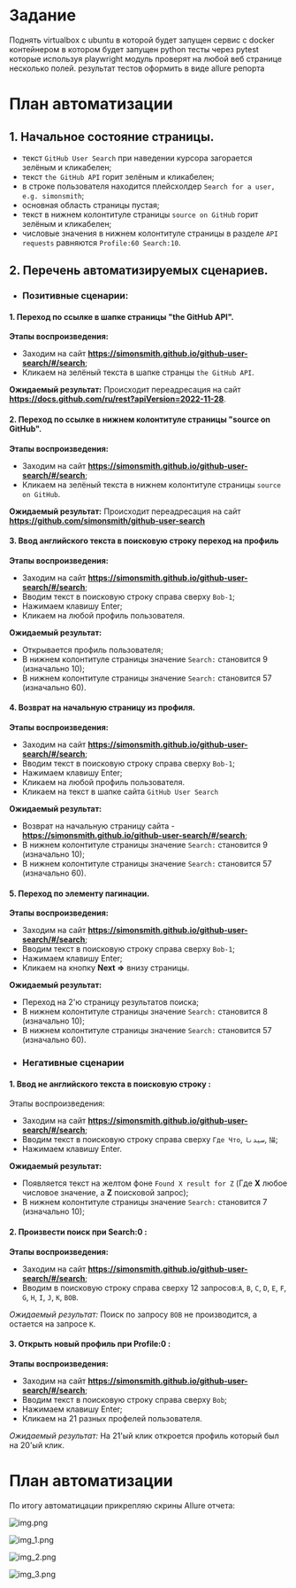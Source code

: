 # Задание

Поднять virtualbox с ubuntu в которой будет запущен сервис с docker контейнером в котором будет запущен python тесты через pytest которые используя playwright модуль проверят на любой веб странице несколько полей.
результат тестов оформить в виде allure репорта

# План автоматизации

## 1.	Начальное состояние страницы.

* текст `GitHub User Search` при наведении курсора загорается зелёным и кликабелен;
* текст `the GitHub API` горит зелёным и кликабелен;
* в строке пользователя находится плейсхолдер `Search for a user, e.g. simonsmith`;
* основная область страницы пустая;
* текст в нижнем колонтитуле страницы `source on GitHub` горит зелёным и кликабелен;
* числовые значения в нижнем колонтитуле страницы в разделе `API requests` равняются `Profile:60 Search:10`.

## 2.	Перечень автоматизируемых сценариев.
- ### Позитивные сценарии:

#### 1.	Переход по ссылке в шапке страницы "the GitHub API".
**Этапы воспроизведения:**
* Заходим на сайт **https://simonsmith.github.io/github-user-search/#/search**;
* Кликаем на зелёный текста в шапке странцы `the GitHub API`.

**Ожидаемый результат:** Происходит переадресация на сайт **https://docs.github.com/ru/rest?apiVersion=2022-11-28**.

#### 2.	Переход по ссылке в нижнем колонтитуле страницы "source on GitHub".
**Этапы воспроизведения:**
* Заходим на сайт **https://simonsmith.github.io/github-user-search/#/search**;
* Кликаем на зелёный текста в нижнем колонтитуле страницы `source on GitHub`.

**Ожидаемый результат:** Происходит переадресация на сайт **https://github.com/simonsmith/github-user-search**      

#### 3.	Ввод английского текста в поисковую строку переход на профиль
**Этапы воспроизведения:**
* Заходим на сайт **https://simonsmith.github.io/github-user-search/#/search**;
* Вводим текст в поисковую строку справа сверху `Bob-1`;
* Нажимаем клавишу Enter;
* Кликаем на любой профиль пользователя.

**Ожидаемый результат:**
* Открывается профиль пользователя;
* В нижнем колонтитуле страницы значение `Search:` становится 9 (изначально 10);
* В нижнем колонтитуле страницы значение `Search:` становится 57 (изначально 60).

#### 4.	Возврат на начальную страницу из профиля.
**Этапы воспроизведения:**
* Заходим на сайт **https://simonsmith.github.io/github-user-search/#/search**;
* Вводим текст в поисковую строку справа сверху `Bob-1`;
* Нажимаем клавишу Enter;
* Кликаем на любой профиль пользователя.
* Кликаем на текст в шапке сайта `GitHub User Search`

**Ожидаемый результат:**
* Возврат на начальную страницу сайта - **https://simonsmith.github.io/github-user-search/#/search**;
* В нижнем колонтитуле страницы значение `Search:` становится 9 (изначально 10);
* В нижнем колонтитуле страницы значение `Search:` становится 57 (изначально 60).

#### 5.	Переход по элементу пагинации.
**Этапы воспроизведения:**
* Заходим на сайт **https://simonsmith.github.io/github-user-search/#/search**;
* Вводим текст в поисковую строку справа сверху `Bob-1`;
* Нажимаем клавишу Enter;
* Кликаем на кнопку **Next =>** внизу страницы.

**Ожидаемый результат:**
* Переход на 2'ю страницу результатов поиска;
* В нижнем колонтитуле страницы значение `Search:` становится 8 (изначально 10);
* В нижнем колонтитуле страницы значение `Search:` становится 57 (изначально 60).



- ### Негативные сценарии 
#### 1. Ввод не английского текста в поисковую строку :
Этапы воспроизведения:
* Заходим на сайт **https://simonsmith.github.io/github-user-search/#/search**;
* Вводим текст в поисковую строку справа сверху `Где Что`, `سيدنا`, `描`;
* Нажимаем клавишу Enter.

**Ожидаемый результат:**
* Появляется текст на желтом фоне `Found X result for Z` (Где **X** любое числовое значение, а **Z** поисковой запрос);
* В нижнем колонтитуле страницы значение `Search:` становится 7 (изначально 10);

 #### 2. Произвести поиск при Search:0 :
**Этапы воспроизведения:**
* Заходим на сайт **https://simonsmith.github.io/github-user-search/#/search**;
* Вводим в поисковую строку справа сверху 12 запросов:`A`, `B`, `C`, `D`, `E`, `F`, `G`, `H`, `I`, `J`, `K`, `BOB`.

*Ожидаемый результат:* Поиск по запросу `BOB` не производится, а остается на запросе `K`.

 #### 3. Открыть новый профиль при Profile:0 :
**Этапы воспроизведения:**
* Заходим на сайт **https://simonsmith.github.io/github-user-search/#/search**;
* Вводим текст в поисковую строку справа сверху `Bob`;
* Нажимаем клавишу Enter;
* Кликаем на 21 разных профелей пользователя.

*Ожидаемый результат:* На 21'ый клик откроется профиль который был на 20'ый клик.

# План автоматизации

По итогу автоматицации прикрепляю скрины Allure отчета: 

![img.png](screenshots/img.png)

![img_1.png](screenshots/img_1.png)

![img_2.png](screenshots/img_2.png)

![img_3.png](screenshots/img_3.png)